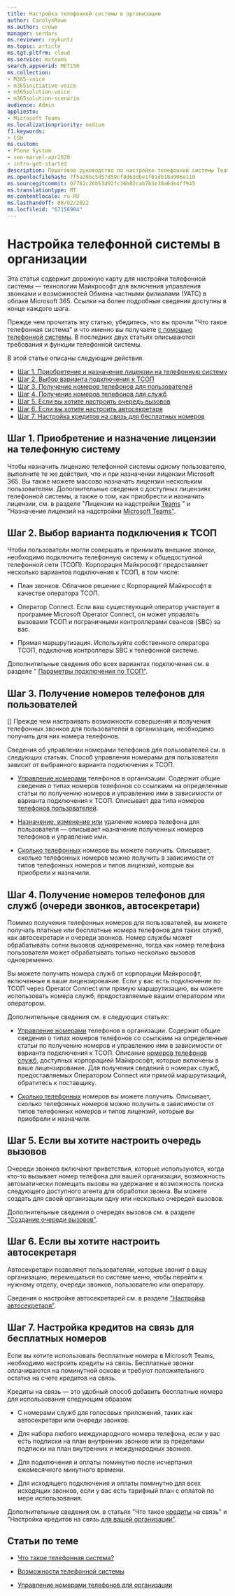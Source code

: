 ```yaml
---
title: Настройка телефонной системы в организации
author: CarolynRowe
ms.author: crowe
manager: serdars
ms.reviewer: roykuntz
ms.topic: article
ms.tgt.pltfrm: cloud
ms.service: msteams
search.appverid: MET150
ms.collection:
- M365-voice
- m365initiative-voice
- m365solution-voice
- m365solution-scenario
audience: Admin
appliesto:
- Microsoft Teams
ms.localizationpriority: medium
f1.keywords:
- CSH
ms.custom:
- Phone System
- seo-marvel-apr2020
- intro-get-started
description: Пошаговое руководство по настройке телефонной системы Teams для организации в Microsoft 365.
ms.openlocfilehash: 7f5a29bc5d57d59cf8d63dbe1f61db18a906e110
ms.sourcegitcommit: 07761c26b53d92fc36b82cab7b3e38a6de4ff945
ms.translationtype: MT
ms.contentlocale: ru-RU
ms.lasthandoff: 08/02/2022
ms.locfileid: "67156904"
---
```

# <a name="set-up-phone-system-in-your-organization"></a>Настройка телефонной системы в организации

Эта статья содержит дорожную карту для настройки телефонной системы — технологии Майкрософт для включения управления звонками и возможностей Обмена частными филиалами (УАТС) в облаке Microsoft 365. Ссылки на более подробные сведения доступны в конце каждого шага.

Прежде чем прочитать эту статью, убедитесь, [](what-is-phone-system-in-office-365.md) что вы прочли "Что такое телефонная система" и что именно вы получаете [с помощью телефонной системы](here-s-what-you-get-with-phone-system.md). В последних двух статьях описываются требования и функции телефонной системы.

В этой статье описаны следующие действия.

- [Шаг 1. Приобретение и назначение лицензии на телефонную систему](#step-1-buy-and-assign-a-phone-system-license)
- [Шаг 2. Выбор варианта подключения к ТСОП](#step-2-choose-a-pstn-connectivity-option)
- [Шаг 3. Получение номеров телефонов для пользователей](#step-3-get-phone-numbers-for-your-users)
- [Шаг 4. Получение номеров телефонов для служб](#step-4-get-phone-numbers-for-services-call-queues-auto-attendants)
- [Шаг 5. Если вы хотите настроить очередь вызовов](#step-5-if-you-want-to-set-up-a-call-queue)
- [Шаг 6. Если вы хотите настроить автосекретаря](#step-6-if-you-want-to-set-up-an-auto-attendant)
- [Шаг 7. Настройка кредитов на связь для бесплатных номеров](#step-7-set-up-communications-credits-for-toll-free-numbers)

## <a name="step-1-buy-and-assign-a-phone-system-license"></a>Шаг 1. Приобретение и назначение лицензии на телефонную систему

Чтобы назначить лицензию телефонной системы одному пользователю, выполните те же действия, что и при назначении лицензии Microsoft 365. Вы также можете массово назначать лицензии нескольким пользователям. Дополнительные сведения о доступных лицензиях телефонной системы, а также о том, как приобрести и назначить лицензии, см. в разделе "Лицензии на надстройки [Teams](/microsoftteams//teams-add-on-licensing/microsoft-teams-add-on-licensing) " и "Назначение лицензий на надстройки [Microsoft Teams"](/microsoftteams/teams-add-on-licensing/assign-teams-add-on-licenses).

## <a name="step-2-choose-a-pstn-connectivity-option"></a>Шаг 2. Выбор варианта подключения к ТСОП

Чтобы пользователи могли совершать и принимать внешние звонки, необходимо подключить телефонную систему к общедоступной телефонной сети (ТСОП). Корпорация Майкрософт предоставляет несколько вариантов подключения к ТСОП, в том числе:

- План звонков. Облачное решение с Корпорацией Майкрософт в качестве оператора ТСОП.

- Оператор Connect. Если ваш существующий оператор участвует в программе Microsoft Operator Connect, он может управлять вызовами ТСОП и пограничными контроллерами сеансов (SBC) за вас.

- Прямая маршрутизация. Используйте собственного оператора ТСОП, подключив контроллеры SBC к телефонной системе.

Дополнительные сведения обо всех вариантах подключения см. в разделе " [Параметры подключения по ТСОП"](pstn-connectivity.md).

## <a name="step-3-get-phone-numbers-for-your-users"></a>Шаг 3. Получение номеров телефонов для пользователей

[] Прежде чем настраивать возможности совершения и получения телефонных звонков для пользователей в организации, необходимо получить для них номера телефонов.

Сведения об управлении номерами телефонов для пользователей см. в следующих статьях. Способ управления номерами для пользователя зависит от выбранного варианта подключения к ТСОП.

- [Управление номерами](manage-phone-numbers-landing-page.md) телефонов в организации. Содержит общие сведения о типах номеров телефонов со ссылками на определенные статьи по получению номеров и управлению ими в зависимости от варианта подключения к ТСОП.
Описывает два типа номеров [телефонов пользователей](manage-phone-numbers-landing-page.md#user-telephone-numbers).

- [Назначение, изменение или](assign-change-or-remove-a-phone-number-for-a-user.md) удаление номера телефона для пользователя — описывает назначение полученных номеров телефонов и управление ими.

- [Сколько телефонных](how-many-phone-numbers-can-you-get.md) номеров вы можете получить. Описывает, сколько телефонных номеров можно получить в зависимости от типов телефонных номеров и типов лицензий, которые вы приобрели и назначили.

## <a name="step-4-get-phone-numbers-for-services-call-queues-auto-attendants"></a>Шаг 4. Получение номеров телефонов для служб (очереди звонков, автосекретари)

Помимо получения телефонных номеров для пользователей, вы можете получать платные или бесплатные номера телефонов для таких служб, как автосекретари и очереди звонков. Номер службы может обрабатывать сотни вызовов одновременно, тогда как номер телефона пользователя может обрабатывать только несколько вызовов одновременно.

Вы можете получить номера служб от корпорации Майкрософт, включенные в ваше лицензирование. Если у вас есть подключение по ТСОП через Operator Connect или прямую маршрутизацию, вы можете использовать номера служб, предоставляемые вашим оператором или оператором.

Дополнительные сведения см. в следующих статьях:

- [Управление номерами](manage-phone-numbers-landing-page.md) телефонов в организации. Содержит общие сведения о типах номеров телефонов со ссылками на определенные статьи по получению номеров и управлению ими в зависимости от варианта подключения к ТСОП.
Описание [номеров телефонов служб,](manage-phone-numbers-landing-page.md#service-telephone-numbers) доступных корпорацией Майкрософт, которые включены в ваше лицензирование. Для получения сведений о номерах служб, предоставляемых Оператором Connect или прямой маршрутизаций, обратитесь к поставщику.

- [Сколько телефонных](how-many-phone-numbers-can-you-get.md) номеров вы можете получить. Описывает, сколько телефонных номеров можно получить в зависимости от типов телефонных номеров и типов лицензий, которые вы приобрели и назначили.

## <a name="step-5-if-you-want-to-set-up-a-call-queue"></a>Шаг 5. Если вы хотите настроить очередь вызовов

Очереди звонков включают приветствия, которые используются, когда кто-то вызывает номер телефона для вашей организации, возможность автоматически помещать вызовы на удержание и возможность поиска следующего доступного агента для обработки звонка. Вы можете создать для своей организации одну или несколько очередей вызовов.

Дополнительные сведения о очередях вызовов см. в разделе ["Создание очереди вызовов"](create-a-phone-system-call-queue.md).

## <a name="step-6-if-you-want-to-set-up-an-auto-attendant"></a>Шаг 6. Если вы хотите настроить автосекретаря

Автосекретари позволяют пользователям, которые звонит в вашу организацию, перемещаться по системе меню, чтобы перейти к нужному отделу, очереди звонков, пользователю или оператору.

Сведения о настройке автосекретарей см. в разделе ["Настройка автосекретаря"](create-a-phone-system-auto-attendant.md).

## <a name="step-7-set-up-communications-credits-for-toll-free-numbers"></a>Шаг 7. Настройка кредитов на связь для бесплатных номеров

Если вы хотите использовать бесплатные номера в Microsoft Teams, необходимо настроить кредиты на связь. Бесплатные звонки оплачиваются на поминутной основе и требуют положительного остатка на счете кредитов на связь.

Кредиты на связь — это удобный способ добавить бесплатные номера для использования следующим образом:

- С номерами служб для голосовых приложений, таких как автосекретари или очереди звонков.

- Для набора любого международного номера телефона, если у вас есть подписки на план внутренних звонков или за пределами подписки на план внутренних и международных звонков.

- Для подключения и оплаты поминутно после исчерпания ежемесячного минутного времени.

- Для исходящего подключения и оплаты поминутно для всех исходящих звонков, если у вас есть тарифный план с оплатой по мере использования.

Дополнительные сведения см. в статьях "Что такое [кредиты](what-are-communications-credits.md) на связь" и "Настройка кредитов на связь [для вашей организации"](set-up-communications-credits-for-your-organization.md).

## <a name="related-articles"></a>Статьи по теме

- [Что такое телефонная система?](what-is-phone-system-in-office-365.md)

- [Возможности телефонной системы](here-s-what-you-get-with-phone-system.md)

- [Управление номерами телефонов для организации](manage-phone-numbers-landing-page.md)

